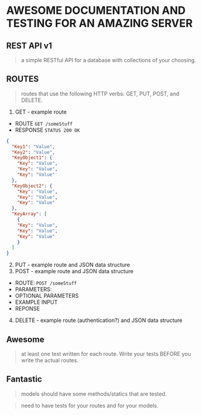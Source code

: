 # AWESOME DOCUMENTATION AND TESTING FOR AN AMAZING SERVER
## REST API v1
> a simple RESTful API for a database with collections of your choosing.

## ROUTES
> routes that use the following HTTP verbs: GET, PUT, POST, and DELETE.

1. GET - example route
  - ROUTE `GET /someStuff`
  - RESPONSE `STATUS 200 OK`
  ```json
  {
    "Key1": "Value",
    "Key2": "Value",
    "KeyObject1": {
      "Key": "Value",
      "Key": "Value",
      "Key": "Value"
    },
    "KeyObject2": {
      "Key": "Value",
      "Key": "Value",
      "Key": "Value"
    },
    "KeyArray": [
      {
      "Key": "Value",
      "Key": "Value",
      "Key": "Value"
      }
    ]
  }
  ```

2. PUT - example route and JSON data structure
3. POST - example route and JSON data structure
  - ROUTE: `POST /someStuff`
  - PARAMETERS:
  - OPTIONAL PARAMETERS
  - EXAMPLE INPUT
  - REPONSE


4. DELETE - example route (authentication?) and JSON data structure

## Awesome
> at least one test written for each route.  Write your tests BEFORE you write the actual routes.

## Fantastic
> models should have some methods/statics that are tested.

> need to have tests for your routes and for your models.
